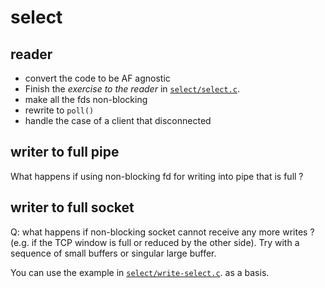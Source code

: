 # select

## reader

- convert the code to be AF agnostic
- Finish the _exercise to the reader_ in [`select/select.c`](https://github.com/devnull-cz/unix-linux-prog-in-c-src/blob/master/select/select.c).
- make all the fds non-blocking
- rewrite to `poll()`
- handle the case of a client that disconnected

## writer to full pipe

What happens if using non-blocking fd for writing into pipe that is full ?

## writer to full socket

Q: what happens if non-blocking socket cannot receive any more writes ? (e.g. if the TCP window is full or reduced by the other side).
Try with a sequence of small buffers or singular large buffer.

You can use the example in 
[`select/write-select.c`](https://github.com/devnull-cz/unix-linux-prog-in-c-src/blob/master/select/write-select.c).
as a basis.
